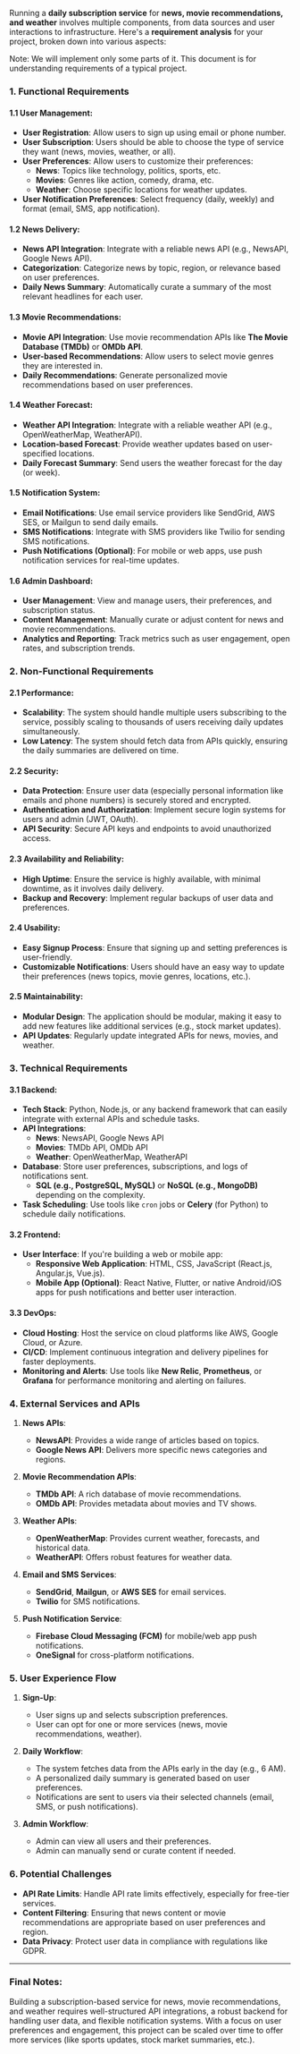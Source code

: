 Running a **daily subscription service** for **news, movie recommendations, and weather** involves multiple components, from data sources and user interactions to infrastructure. Here's a **requirement analysis** for your project, broken down into various aspects:

Note: We will implement only some parts of it. This document is for understanding requirements of a typical project.

### **1. Functional Requirements**

#### **1.1 User Management:**
- **User Registration**: Allow users to sign up using email or phone number.
- **User Subscription**: Users should be able to choose the type of service they want (news, movies, weather, or all).
- **User Preferences**: Allow users to customize their preferences:
  - **News**: Topics like technology, politics, sports, etc.
  - **Movies**: Genres like action, comedy, drama, etc.
  - **Weather**: Choose specific locations for weather updates.
- **User Notification Preferences**: Select frequency (daily, weekly) and format (email, SMS, app notification).
  
#### **1.2 News Delivery:**
- **News API Integration**: Integrate with a reliable news API (e.g., NewsAPI, Google News API).
- **Categorization**: Categorize news by topic, region, or relevance based on user preferences.
- **Daily News Summary**: Automatically curate a summary of the most relevant headlines for each user.
  
#### **1.3 Movie Recommendations:**
- **Movie API Integration**: Use movie recommendation APIs like **The Movie Database (TMDb)** or **OMDb API**.
- **User-based Recommendations**: Allow users to select movie genres they are interested in.
- **Daily Recommendations**: Generate personalized movie recommendations based on user preferences.

#### **1.4 Weather Forecast:**
- **Weather API Integration**: Integrate with a reliable weather API (e.g., OpenWeatherMap, WeatherAPI).
- **Location-based Forecast**: Provide weather updates based on user-specified locations.
- **Daily Forecast Summary**: Send users the weather forecast for the day (or week).

#### **1.5 Notification System:**
- **Email Notifications**: Use email service providers like SendGrid, AWS SES, or Mailgun to send daily emails.
- **SMS Notifications**: Integrate with SMS providers like Twilio for sending SMS notifications.
- **Push Notifications (Optional)**: For mobile or web apps, use push notification services for real-time updates.

#### **1.6 Admin Dashboard:**
- **User Management**: View and manage users, their preferences, and subscription status.
- **Content Management**: Manually curate or adjust content for news and movie recommendations.
- **Analytics and Reporting**: Track metrics such as user engagement, open rates, and subscription trends.

### **2. Non-Functional Requirements**

#### **2.1 Performance:**
- **Scalability**: The system should handle multiple users subscribing to the service, possibly scaling to thousands of users receiving daily updates simultaneously.
- **Low Latency**: The system should fetch data from APIs quickly, ensuring the daily summaries are delivered on time.
  
#### **2.2 Security:**
- **Data Protection**: Ensure user data (especially personal information like emails and phone numbers) is securely stored and encrypted.
- **Authentication and Authorization**: Implement secure login systems for users and admin (JWT, OAuth).
- **API Security**: Secure API keys and endpoints to avoid unauthorized access.

#### **2.3 Availability and Reliability:**
- **High Uptime**: Ensure the service is highly available, with minimal downtime, as it involves daily delivery.
- **Backup and Recovery**: Implement regular backups of user data and preferences.
  
#### **2.4 Usability:**
- **Easy Signup Process**: Ensure that signing up and setting preferences is user-friendly.
- **Customizable Notifications**: Users should have an easy way to update their preferences (news topics, movie genres, locations, etc.).

#### **2.5 Maintainability**: 
- **Modular Design**: The application should be modular, making it easy to add new features like additional services (e.g., stock market updates).
- **API Updates**: Regularly update integrated APIs for news, movies, and weather.

### **3. Technical Requirements**

#### **3.1 Backend:**
- **Tech Stack**: Python, Node.js, or any backend framework that can easily integrate with external APIs and schedule tasks.
- **API Integrations**:
  - **News**: NewsAPI, Google News API
  - **Movies**: TMDb API, OMDb API
  - **Weather**: OpenWeatherMap, WeatherAPI
- **Database**: Store user preferences, subscriptions, and logs of notifications sent.
  - **SQL (e.g., PostgreSQL, MySQL)** or **NoSQL (e.g., MongoDB)** depending on the complexity.
- **Task Scheduling**: Use tools like `cron` jobs or **Celery** (for Python) to schedule daily notifications.

#### **3.2 Frontend:**
- **User Interface**: If you're building a web or mobile app:
  - **Responsive Web Application**: HTML, CSS, JavaScript (React.js, Angular.js, Vue.js).
  - **Mobile App (Optional)**: React Native, Flutter, or native Android/iOS apps for push notifications and better user interaction.

#### **3.3 DevOps:**
- **Cloud Hosting**: Host the service on cloud platforms like AWS, Google Cloud, or Azure.
- **CI/CD**: Implement continuous integration and delivery pipelines for faster deployments.
- **Monitoring and Alerts**: Use tools like **New Relic**, **Prometheus**, or **Grafana** for performance monitoring and alerting on failures.

### **4. External Services and APIs**

1. **News APIs**:
   - **NewsAPI**: Provides a wide range of articles based on topics.
   - **Google News API**: Delivers more specific news categories and regions.
  
2. **Movie Recommendation APIs**:
   - **TMDb API**: A rich database of movie recommendations.
   - **OMDb API**: Provides metadata about movies and TV shows.

3. **Weather APIs**:
   - **OpenWeatherMap**: Provides current weather, forecasts, and historical data.
   - **WeatherAPI**: Offers robust features for weather data.

4. **Email and SMS Services**:
   - **SendGrid**, **Mailgun**, or **AWS SES** for email services.
   - **Twilio** for SMS notifications.

5. **Push Notification Service**:
   - **Firebase Cloud Messaging (FCM)** for mobile/web app push notifications.
   - **OneSignal** for cross-platform notifications.

### **5. User Experience Flow**

1. **Sign-Up**:
   - User signs up and selects subscription preferences.
   - User can opt for one or more services (news, movie recommendations, weather).

2. **Daily Workflow**:
   - The system fetches data from the APIs early in the day (e.g., 6 AM).
   - A personalized daily summary is generated based on user preferences.
   - Notifications are sent to users via their selected channels (email, SMS, or push notifications).

3. **Admin Workflow**:
   - Admin can view all users and their preferences.
   - Admin can manually send or curate content if needed.

### **6. Potential Challenges**

- **API Rate Limits**: Handle API rate limits effectively, especially for free-tier services.
- **Content Filtering**: Ensuring that news content or movie recommendations are appropriate based on user preferences and region.
- **Data Privacy**: Protect user data in compliance with regulations like GDPR.

---



### **Final Notes**:
Building a subscription-based service for news, movie recommendations, and weather requires well-structured API integrations, a robust backend for handling user data, and flexible notification systems. With a focus on user preferences and engagement, this project can be scaled over time to offer more services (like sports updates, stock market summaries, etc.).
